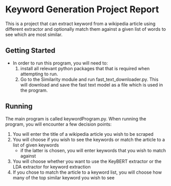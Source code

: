 # Keyword Generation Project Report

This is a project that can extract keyword from a wikipedia article using different extractor and optionally match them against a given list of words to see which are most similar.


## Getting Started

- In order to run this program, you will need to:
  1. install all relevant python packages that that is required when attempting to run.
  2. Go to the Similarity module and run fast_text_downloader.py. This will download and save the fast text model as a file which is used in the program.

## Running

The main program is called keywordProgram.py. When running the program, you will encounter a few decision points:
1. You will enter the title of a wikipedia article you wish to be scraped
2. You will choose if you wish to see the keywords or match the article to a list of given keywords
      - if the latter is chosen, you will enter keywords that you wish to match against
3. You will choose whether you want to use the KeyBERT extractor or the LDA extractor for keyword extraction
4. If you chose to match the article to a keyword list, you will choose how many of the top similar keyword you wish to see


